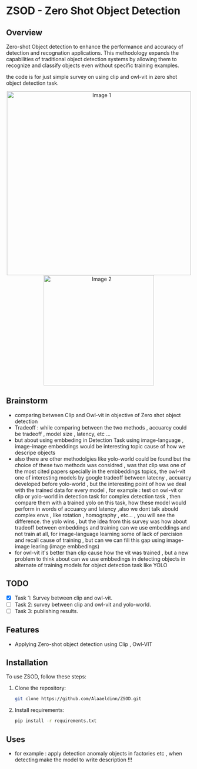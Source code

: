 # ZSOD - Zero Shot Object Detection 

## Overview

Zero-shot Object detection to enhance the performance and accuracy of detection and recognation applications. This methodology expands the capabilities of traditional object detection systems by allowing them to recognize and classify objects even without specific training examples.

the code is for just simple survey on using clip and owl-vit in zero shot object detection task. 

<p align="center">
    <img src="z-media/outputs1.png" width="500" alt="Image 1">
    <img src="z-media/OUT2.png" width="300" alt="Image 2">
</p>

## Brainstorm
- comparing between Clip and Owl-vit in objective of Zero shot object detection
- Tradeoff : while comparing between the two methods , accuarcy could be tradeoff , model size , latency, etc ...
- but about using embbeding in Detection Task  using image-language , image-image embeddings would be interesting topic cause of how we descripe objects
- also there are other methodolgies like yolo-world could be found but the choice of these two methods was considred , was that clip was one of the most cited papers specially in the embbeddings topics, the owl-vit one of interesting models by google tradeoff between latecny , accuarcy developed before yolo-world , but the interesting point of how we deal with the trained data for every model , for example : test on owl-vit or clip or yolo-world in detection task for complex detection task , then compare them with a trained yolo on this task, how these model would perform in words of accuarcy and latency ,also we dont talk abould complex envs , like rotation , homography , etc... , you will see the difference. the yolo wins , but the idea from this survey was how about tradeoff between embeddings and training can we use embeddings and not train at all, for image-language learning some of lack of percision and recall cause of training , but can we can fill this gap using image-image learing (image embbedings) 
- for owl-vit it's better than clip cause how the vit was trained , but a new problem to think about can we use embbedings in detecting objects in alternate of training models for object detection task like YOLO


## TODO 

- [x] Task 1: Survey between clip and owl-vit.
- [ ] Task 2: survey between clip and owl-vit and yolo-world.
- [ ] Task 3: publishing results.

## Features

- Applying Zero-shot object detection using Clip , Owl-VIT

## Installation

To use ZSOD, follow these steps:

1. Clone the repository:

   ```bash
   git clone https://github.com/Alaaeldinn/ZSOD.git
   ```

2. Install requirements:

   ```bash
   pip install -r requirements.txt
   ```

## Uses 

- for example : apply detection anomaly objects in factories etc , when detecting make the model to write description !!! 
